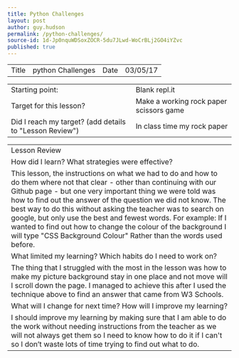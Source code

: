 ```yaml
---
title: Python Challenges
layout: post
author: guy.hudson
permalink: /python-challenges/
source-id: 1d-Jp0nquWDSoxZOCR-5du7JLwd-WoCrBLj2GO4iYZvc
published: true
---
```

<table>
  <tr>
    <td>Title</td>
    <td>python Challenges</td>
    <td>Date</td>
    <td>03/05/17</td>
  </tr>
</table>


<table>
  <tr>
    <td>Starting point:</td>
    <td>Blank repl.it</td>
  </tr>
  <tr>
    <td>Target for this lesson?</td>
    <td>Make a working rock paper scissors game</td>
  </tr>
  <tr>
    <td>Did I reach my target? 
(add details to "Lesson Review")</td>
    <td>In class time my rock paper</td>
  </tr>
</table>


<table>
  <tr>
    <td>Lesson Review</td>
  </tr>
  <tr>
    <td>How did I learn? What strategies were effective? </td>
  </tr>
  <tr>
    <td>This lesson, the instructions on what we had to do and how to do them where not that clear - other than continuing with our Github page - but one very important thing we were told was how to find out the answer of the question we did not know. The best way to do this without asking the teacher was to search on google, but only use the best and fewest words. For example:
If I wanted to find out how to change the colour of the background I will type "CSS Background Colour" Rather than the words used before.</td>
  </tr>
  <tr>
    <td>What limited my learning? Which habits do I need to work on? </td>
  </tr>
  <tr>
    <td> The thing that I struggled with the most in the lesson was how to make my picture background stay in one place and not move will I scroll down the page. I managed to achieve this after I used the technique above to find an answer that came from W3 Schools.</td>
  </tr>
  <tr>
    <td>What will I change for next time? How will I improve my learning?</td>
  </tr>
  <tr>
    <td>I should improve my learning by making sure that I am able to do the work without needing instructions from the teacher as we will not always get them so I need to know how to do it if I can't so I don’t waste lots of time trying to find out what to do.</td>
  </tr>
</table>


